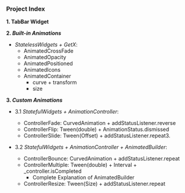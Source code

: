 ### Project Index

**1. TabBar Widget**


**2. _Built-in Animations_**
+ _StatelessWidgets + GetX_:
  - AnimatedCrossFade
  - AnimatedOpacity
  - AnimatedPositioned
  - AnimatedIcons
  - AnimatedContainer
    - curve + transform
    - size


**3. _Custom Animations_**
+ 3.1 _StatefulWidgets + AnimationController_:
  - ControllerFade: CurvedAnimation + addStatusListener.reverse
  - ControllerFlip: Tween(double) + AnimationStatus.dismissed
  - ControllerSlide: Tween(Offset) + addStatusListener.repeat3. 


+ 3.2 _StatefulWidgets + AnimationController + AnimatedBuilder_:
  - ControllerBounce: CurvedAnimation + addStatusListener.repeat
  - ControllerMultiple: Tween(double) + Interval + _controller.isCompleted
    - Complete Explanation of AnimatedBuilder
  - ControllerResize: Tween(Size) + addStatusListener.repeat